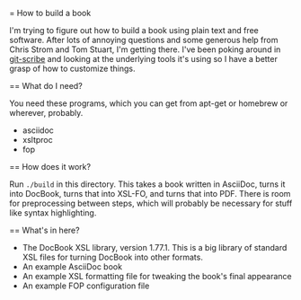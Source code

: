= How to build a book

I'm trying to figure out how to build a book using plain text and free software.
After lots of annoying questions and some generous help from Chris Strom and Tom
Stuart, I'm getting there. I've been poking around in
[git-scribe](https://github.com/schacon/git-scribe) and looking at the
underlying tools it's using so I have a better grasp of how to customize things.


== What do I need?

You need these programs, which you can get from apt-get or homebrew or wherever,
probably.

* asciidoc
* xsltproc
* fop


== How does it work?

Run `./build` in this directory. This takes a book written in AsciiDoc, turns it
into DocBook, turns that into XSL-FO, and turns that into PDF. There is room for
preprocessing between steps, which will probably be necessary for stuff like
syntax highlighting.


== What's in here?

* The DocBook XSL library, version 1.77.1. This is a big library of standard
  XSL files for turning DocBook into other formats.
* An example AsciiDoc book
* An example XSL formatting file for tweaking the book's final appearance
* An example FOP configuration file

